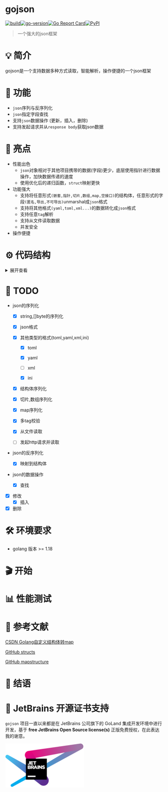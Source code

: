 # gojson

[![build](https://img.shields.io/badge/build-0.95-brightgreen)](https://github.com/StellarisW/StellarisW)[![go-version](https://img.shields.io/badge/go-%3E%3D1.8-30dff3?logo=go)](https://github.com/StellarisW/StellarisW)[![Go Report Card](https://goreportcard.com/badge/github.com/emirpasic/gods)](https://goreportcard.com/report/github.com/emirpasic/gods)[![PyPI](https://img.shields.io/badge/License-BSD_2--Clause-green.svg)](https://github.com/emirpasic/gods/blob/master/LICENSE)

> 一个强大的json框架

# 💡  简介

gojson是一个支持数据多种方式读取，智能解析，操作便捷的一个json框架

# 🚀 功能

- `json`序列与反序列化
- `json`指定字段查找
- 支持`json`数据操作 (更新，插入，删除)
- 支持发起请求并从`response body`获取json数据

# 🌟 亮点

- 性能出色
    - `json`对象相对于其他项目携带的数据(字段)更少，底层使用指针进行数据操作，加快数据传递的速度
    - 使用优化后的递归函数，`struct`映射更快
- 功能强大
    - 支持将任意形式`(嵌套,指针,切片,数组,map,空接口)`的结构体，任意形式的字段`(匿名,导出,不可导出)`unmarshal成`json`格式
    - 支持将其他格式`(yaml,toml,xml...)`的数据转化成`json`格式
    - 支持任意`tag`解析
    - 支持从文件读取数据
    - 并发安全
- 操作便捷


# ⚙ 代码结构

<details>
<summary>展开查看</summary>
<pre>
<code>
    ├── internal  ----------------------(内部工具包)
    	├── conv  ----------------------(数据转换)
    		├── byte.go
    		├── consts.go
    		├── interfaces.go
    		├── map.go
    		├── string.go
    	├── encoding  ------------------(编码包)
    		├── ini
    			├── ini.go
    		├── toml
    			├── toml.go
    		├── xml
    			├── xml.go
    		├── yaml
    			├── yaml.go
    	├── mutex  ---------------------(读写锁)
    		├── mutes.go
    	├── regex  ---------------------(正则匹配)
    		├── regex.go 
    	├── type  ----------------------(类型相关的操作包)
    		├── stringx
    			├── string.go
    ├── const.go  ----------------------(常量定义)
    ├── err.go  ------------------------(错误定义)
    ├── gojson.go  ---------------------(用户可操作函数)
    ├── load.go  -----------------------(数据加载相关的函数)
    ├── operator.go  -------------------(json数据相关的操作函数)
    ├── option.go  ---------------------(选项相关的函数)
</code>
</pre>
</details>


# 📌 TODO

- json的序列化

    - [x] string,[]byte的序列化

    - [x] json格式

    - [x] 其他类型的格式(toml,yaml,xml,ini)
        - [x] toml
    
        - [x] yaml
    
        - [ ] xml
    
        - [x] ini
    
    - [x] 结构体序列化
    
    - [x] 切片,数组序列化
    
    - [x] map序列化
    
    - [x] 多tag校验
    
    - [x] 从文件读取
    
    - [ ] 发起http请求并读取
- json的反序列化
  - [x] 映射到结构体
- json的数据操作

    - [x] 查找
- [x] 修改
    - [x] 插入
- [x] 删除

# 🛠 环境要求

- golang 版本 >= 1.18

# 🎬 开始



# 📊 性能测试



# 📔 参考文献

[CSDN Golang自定义结构体转map](https://blog.csdn.net/pyf09/article/details/111027686?ops_request_misc=%257B%2522request%255Fid%2522%253A%2522165856096916782395381810%2522%252C%2522scm%2522%253A%252220140713.130102334.pc%255Fall.%2522%257D&request_id=165856096916782395381810&biz_id=0&utm_medium=distribute.pc_search_result.none-task-blog-2~all~first_rank_ecpm_v1~pc_rank_34-7-111027686-null-null.142^v33^pc_rank_34,185^v2^control&utm_term=go%20%E7%BB%93%E6%9E%84%E4%BD%93%E8%BD%AC%E6%8D%A2%E6%88%90map%5Bstring%5Dinterface%7B%7D&spm=1018.2226.3001.4187)

[GitHub structs](https://github.com/fatih/structs/)

[GitHub mapstructure](https://github.com/mitchellh/mapstructure)

# 🎈 结语



# 🔑 JetBrains 开源证书支持

`gojson` 项目一直以来都是在 JetBrains 公司旗下的 GoLand 集成开发环境中进行开发，基于 **free JetBrains Open Source license(s)** 正版免费授权，在此表达我的谢意。

<a href="https://www.jetbrains.com/?from=gnet" target="_blank"><img src="https://raw.githubusercontent.com/panjf2000/illustrations/master/jetbrains/jetbrains-variant-4.png" width="250" align="middle"/></a>
